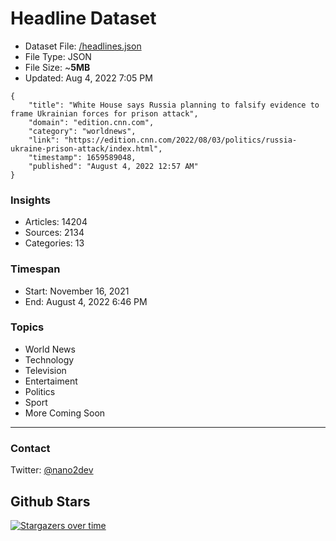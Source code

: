 # Headline Dataset

- Dataset File: [/headlines.json](https://raw.githubusercontent.com/fwd/news/master/headlines.json) 
- File Type: JSON
- File Size: ~**5MB**
- Updated: Aug 4, 2022 7:05 PM

```
{
    "title": "White House says Russia planning to falsify evidence to frame Ukrainian forces for prison attack",
    "domain": "edition.cnn.com",
    "category": "worldnews",
    "link": "https://edition.cnn.com/2022/08/03/politics/russia-ukraine-prison-attack/index.html",
    "timestamp": 1659589048,
    "published": "August 4, 2022 12:57 AM"
}
```

### Insights

- Articles: 14204
- Sources: 2134
- Categories: 13

### Timespan

- Start: November 16, 2021
- End: August 4, 2022 6:46 PM

### Topics

- World News
- Technology
- Television
- Entertaiment
- Politics
- Sport
- More Coming Soon

---

### Contact 

Twitter: [@nano2dev](https://twitter.com/nano2dev)

## Github Stars

[![Stargazers over time](https://starchart.cc/fwd/news.svg)](https://starchart.cc/fwd/news)
	